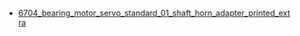 * [6704_bearing_motor_servo_standard_01_shaft_horn_adapter_printed_extra](6704_bearing_motor_servo_standard_01_shaft_horn_adapter_printed_extra)
